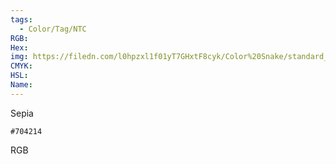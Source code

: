 ```yaml
---
tags:
  - Color/Tag/NTC
RGB:
Hex:
img: https://filedn.com/l0hpzxl1f01yT7GHxtF8cyk/Color%20Snake/standard_csv_to_svg//704214.svg
CMYK:
HSL:
Name:
---
```

Sepia
```palette
#704214
```
RGB
